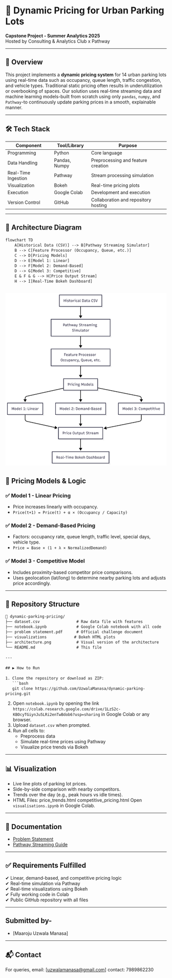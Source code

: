# 🚗 Dynamic Pricing for Urban Parking Lots

**Capstone Project - Summer Analytics 2025**  
Hosted by Consulting & Analytics Club x Pathway

---

## 🧾 Overview

This project implements a **dynamic pricing system** for 14 urban parking lots using real-time data such as occupancy, queue length, traffic congestion, and vehicle types. Traditional static pricing often results in underutilization or overbooking of spaces. Our solution uses real-time streaming data and machine learning models-built from scratch using only `pandas`, `numpy`, and `Pathway`-to continuously update parking prices in a smooth, explainable manner.

---

## 🛠 Tech Stack

| Component      | Tool/Library       | Purpose                              |
|----------------|--------------------|--------------------------------------|
| Programming    | Python             | Core language                        |
| Data Handling  | Pandas, Numpy      | Preprocessing and feature creation   |
| Real-Time Ingestion | Pathway      | Stream processing simulation         |
| Visualization  | Bokeh              | Real-time pricing plots              |
| Execution      | Google Colab       | Development and execution            |
| Version Control| GitHub             | Collaboration and repository hosting |

---

## 📐 Architecture Diagram

```mermaid
flowchart TD
    A[Historical Data (CSV)] --> B[Pathway Streaming Simulator]
    B --> C[Feature Processor (Occupancy, Queue, etc.)]
    C --> D[Pricing Models]
    D --> E[Model 1: Linear]
    D --> F[Model 2: Demand-Based]
    D --> G[Model 3: Competitive]
    E & F & G --> H[Price Output Stream]
    H --> I[Real-Time Bokeh Dashboard]
```

![Architecture Diagram](architecture.png)
---

## 🔄 Pricing Models & Logic

### ✅ Model 1 - Linear Pricing

- Price increases linearly with occupancy.
- `Price(t+1) = Price(t) + α × (Occupancy / Capacity)`

### ✅ Model 2 - Demand-Based Pricing

- Factors: occupancy rate, queue length, traffic level, special days, vehicle type.
- `Price = Base × (1 + λ × NormalizedDemand)`

### ✅ Model 3 - Competitive Model

- Includes proximity-based competitor price comparisons.
- Uses geolocation (lat/long) to determine nearby parking lots and adjusts price accordingly.

---

## 📂 Repository Structure

```
📁 dynamic-parking-pricing/
├── dataset.csv                # Raw data file with features
├── notebook.ipynb             # Google Colab notebook with all code
├── problem statement.pdf      # Official challenge document
├── visualizations            # Bokeh HTML plots
├── architecture.png           # Visual version of the architecture
└── README.md                  # This file

---

## ▶️ How to Run

1. Clone the repository or download as ZIP:
   ```bash
   git clone https://github.com/UzwalaManasa/dynamic-parking-pricing.git
   ```
2. Open `notebook.ipynb` by opening the link `https://colab.research.google.com/drive/1LzS2c-KBOcyTGiynJu5LRi2enTwBdob6?usp=sharing` in Google Colab or any browser.
3. Upload `dataset.csv` when prompted.
4. Run all cells to:
   - Preprocess data
   - Simulate real-time prices using Pathway
   - Visualize price trends via Bokeh

---

## 📊 Visualization

- Live line plots of parking lot prices.
- Side-by-side comparison with nearby competitors.
- Trends over the day (e.g., peak hours vs idle times).
- HTML Files: price_trends.html
              competitive_pricing.html
Open `visualisations.ipynb` in Google Colab.

---

## 📃 Documentation

- [Problem Statement](./problem%20statement.pdf)
- [Pathway Streaming Guide](https://pathway.com/developers/user-guide/introduction/first_realtime_app_with_pathway/)

---

## ✅ Requirements Fulfilled

✔ Linear, demand-based, and competitive pricing logic  
✔ Real-time simulation via Pathway  
✔ Real-time visualizations using Bokeh  
✔ Fully working code in Colab  
✔ Public GitHub repository with all files  

---

## Submitted by-

- [Maaroju Uzwala Manasa]

---

## 📬 Contact

For queries, email: [uzwalamanasa@gmail.com]
             contact: 7989862230
